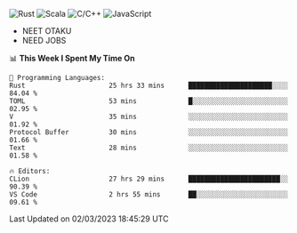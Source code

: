 ![Rust](https://img.shields.io/badge/Rust-000000?style=flat-square&logo=rust&logoColor=white)
![Scala](https://img.shields.io/badge/Scala-DC322F?style=flat-square&logo=Scala)
![C/C++](https://img.shields.io/badge/C++-00599c?style=flat-square&logo=C%2B%2B)
![JavaScript](https://img.shields.io/badge/JavaScript-323330?style=flat-square&logo=javascript&logoColor=F7DF1E)

- NEET OTAKU
- NEED JOBS

<!--START_SECTION:waka-->
📊 **This Week I Spent My Time On** 

```text
💬 Programming Languages: 
Rust                     25 hrs 33 mins      █████████████████████░░░░   84.04 % 
TOML                     53 mins             █░░░░░░░░░░░░░░░░░░░░░░░░   02.95 % 
V                        35 mins             ░░░░░░░░░░░░░░░░░░░░░░░░░   01.92 % 
Protocol Buffer          30 mins             ░░░░░░░░░░░░░░░░░░░░░░░░░   01.66 % 
Text                     28 mins             ░░░░░░░░░░░░░░░░░░░░░░░░░   01.58 % 

🔥 Editors: 
CLion                    27 hrs 29 mins      ███████████████████████░░   90.39 % 
VS Code                  2 hrs 55 mins       ██░░░░░░░░░░░░░░░░░░░░░░░   09.61 % 
```


 Last Updated on 02/03/2023 18:45:29 UTC
<!--END_SECTION:waka-->
